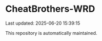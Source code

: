 # CheatBrothers-WRD

Last updated: 2025-06-20 15:39:15

This repository is automatically maintained.
